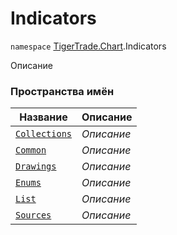 
# Indicators

`namespace` [TigerTrade.Chart](../TigerTrade.Chart.md).Indicators

Описание


### Пространства имён
| Название | Описание |
| --- | --- |
| [`Collections`](./Indicators/Collections.md) | *Описание* |
| [`Common`](./Indicators/Common.md) | *Описание* |
| [`Drawings`](./Indicators/Drawings.md) | *Описание* |
| [`Enums`](./Indicators/Enums.md) | *Описание* |
| [`List`](./Indicators/List.md) | *Описание* |
| [`Sources`](./Indicators/Sources.md) | *Описание* |
